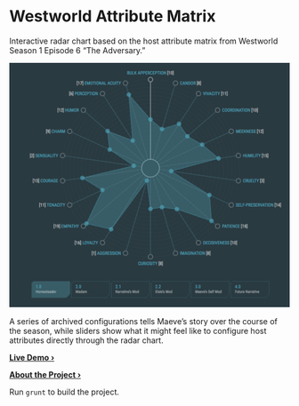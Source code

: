 Westworld Attribute Matrix
====

Interactive radar chart based on the host attribute matrix from Westworld Season 1 Episode 6 “The Adversary.”

![Demo](README/demo.gif)

A series of archived configurations tells Maeve’s story over the course of the season, while sliders show what it might feel like to configure host attributes directly through the radar chart.

[**Live Demo ›**](http://epassi.co/lab/westworld)

[**About the Project ›**](https://medium.com/@epassi/recreating-the-westworld-attribute-matrix-3e72d9d419df)

Run `grunt` to build the project.